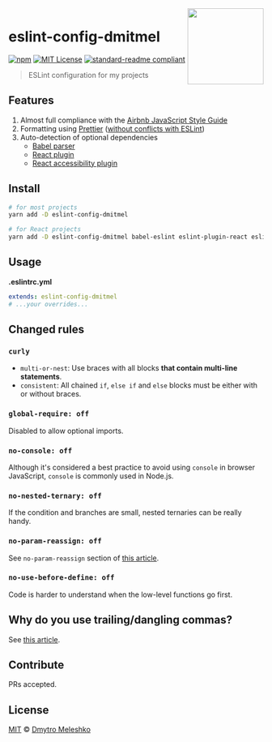 <a href="https://eslint.org/">
  <img src="https://eslint.org/assets/img/logo.svg" height="150" align="right">
</a>

# eslint-config-dmitmel

[![npm](https://img.shields.io/npm/v/eslint-config-dmitmel.svg?style=flat-square)](https://npmjs.com/package/eslint-config-dmitmel)
[![MIT License](https://img.shields.io/npm/l/eslint-config-dmitmel.svg?style=flat-square)](http://opensource.org/licenses/MIT)
[![standard-readme compliant](https://img.shields.io/badge/readme%20style-standard-brightgreen.svg?style=flat-square)](https://github.com/RichardLitt/standard-readme)

> ESLint configuration for my projects

## Features

1.  Almost full compliance with the [Airbnb JavaScript Style Guide](https://github.com/airbnb/javascript)
2.  Formatting using [Prettier](https://github.com/prettier/eslint-plugin-prettier) ([without conflicts with ESLint](https://github.com/prettier/eslint-config-prettier))
3.  Auto-detection of optional dependencies
    - [Babel parser](https://github.com/babel/babel-eslint)
    - [React plugin](https://github.com/yannickcr/eslint-plugin-react)
    - [React accessibility plugin](https://github.com/evcohen/eslint-plugin-jsx-a11y)

## Install

```bash
# for most projects
yarn add -D eslint-config-dmitmel

# for React projects
yarn add -D eslint-config-dmitmel babel-eslint eslint-plugin-react eslint-plugin-jsx-a11y
```

## Usage

**.eslintrc.yml**

```yaml
extends: eslint-config-dmitmel
# ...your overrides...
```

## Changed rules

### `curly`

- `multi-or-nest`: Use braces with all blocks **that contain multi-line statements**.
- `consistent`: All chained `if`, `else if` and `else` blocks must be either with or without braces.

### `global-require: off`

Disabled to allow optional imports.

### `no-console: off`

Although it's considered a best practice to avoid using `console` in browser JavaScript, `console` is commonly used in Node.js.

### `no-nested-ternary: off`

If the condition and branches are small, nested ternaries can be really handy.

### `no-param-reassign: off`

See `no-param-reassign` section of [this article](https://blog.javascripting.com/2015/09/07/fine-tuning-airbnbs-eslint-config/).

### `no-use-before-define: off`

Code is harder to understand when the low-level functions go first.

## Why do you use trailing/dangling commas?

See [this article](https://medium.com/@nikgraf/why-you-should-enforce-dangling-commas-for-multiline-statements-d034c98e36f8).

## Contribute

PRs accepted.

## License

[MIT](LICENSE) © [Dmytro Meleshko](https://github.com/dmitmel)
